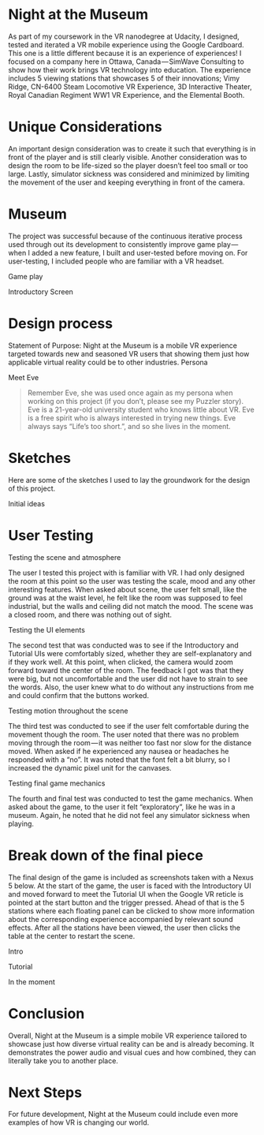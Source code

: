 # Night at the Museum
As part of my coursework in the VR nanodegree at Udacity, I designed, tested and iterated a VR mobile experience using the Google Cardboard. This one is a little different because it is an experience of experiences! I focused on a company here in Ottawa, Canada — SimWave Consulting to show how their work brings VR technology into education. The experience includes 5 viewing stations that showcases 5 of their innovations; Vimy Ridge, CN-6400 Steam Locomotive VR Experience, 3D Interactive Theater, Royal Canadian Regiment WW1 VR Experience, and the Elemental Booth.

# Unique Considerations
An important design consideration was to create it such that everything is in front of the player and is still clearly visible. Another consideration was to design the room to be life-sized so the player doesn’t feel too small or too large. Lastly, simulator sickness was considered and minimized by limiting the movement of the user and keeping everything in front of the camera.

# Museum
The project was successful because of the continuous iterative process used through out its development to consistently improve game play — when I added a new feature, I built and user-tested before moving on. For user-testing, I included people who are familiar with a VR headset.

Game play

Introductory Screen


# Design process
Statement of Purpose: Night at the Museum is a mobile VR experience targeted towards new and seasoned VR users that showing them just how applicable virtual reality could be to other industries.
Persona

Meet Eve
>Remember Eve, she was used once again as my persona when working on this project (if you don’t, please see my Puzzler story). Eve is a 
>21-year-old university student who knows little about VR. Eve is a free spirit who is always interested in trying new things. Eve 
>always says “Life’s too short.”, and so she lives in the moment.

# Sketches
Here are some of the sketches I used to lay the groundwork for the design of this project.

Initial ideas

# User Testing
Testing the scene and atmosphere

The user I tested this project with is familiar with VR. I had only designed the room at this point so the user was testing the scale, mood and any other interesting features. When asked about scene, the user felt small, like the ground was at the waist level, he felt like the room was supposed to feel industrial, but the walls and ceiling did not match the mood. The scene was a closed room, and there was nothing out of sight.

Testing the UI elements

The second test that was conducted was to see if the Introductory and Tutorial UIs were comfortably sized, whether they are self-explanatory and if they work well. At this point, when clicked, the camera would zoom forward toward the center of the room. The feedback I got was that they were big, but not uncomfortable and the user did not have to strain to see the words. Also, the user knew what to do without any instructions from me and could confirm that the buttons worked.

Testing motion throughout the scene

The third test was conducted to see if the user felt comfortable during the movement though the room. The user noted that there was no problem moving through the room — it was neither too fast nor slow for the distance moved. When asked if he experienced any nausea or headaches he responded with a “no”. It was noted that the font felt a bit blurry, so I increased the dynamic pixel unit for the canvases.

Testing final game mechanics

The fourth and final test was conducted to test the game mechanics. When asked about the game, to the user it felt “exploratory”, like he was in a museum. Again, he noted that he did not feel any simulator sickness when playing.

# Break down of the final piece
The final design of the game is included as screenshots taken with a Nexus 5 below. At the start of the game, the user is faced with the Introductory UI and moved forward to meet the Tutorial UI when the Google VR reticle is pointed at the start button and the trigger pressed. Ahead of that is the 5 stations where each floating panel can be clicked to show more information about the corresponding experience accompanied by relevant sound effects. After all the stations have been viewed, the user then clicks the table at the center to restart the scene.

Intro

Tutorial

In the moment

# Conclusion
Overall, Night at the Museum is a simple mobile VR experience tailored to showcase just how diverse virtual reality can be and is already becoming. It demonstrates the power audio and visual cues and how combined, they can literally take you to another place.
# Next Steps
For future development, Night at the Museum could include even more examples of how VR is changing our world.
